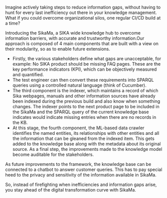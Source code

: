 Imagine actively taking steps to reduce information gaps, without having to hunt for every last inefficiency out there in your knowledge management.
What if you could overcome organizational silos, one regular CI/CD build at a time? 

Introducing the SikaMa, a SIKA wide knowledge hub to overcome information barriers, with accurate and trustworthy information.Our approach is composed of 4 main components that are built with a view on their modularity, so as to enable future extensions. 
  - Firstly, the various stakeholders define what gaps are unacceptable, for example: No SIKA product should be missing FAQ pages. These are the key performance indicators (KPI), which can be objectively measured and quantified.
  - The test engineer can then convert these requirements into SPARQL queries using a controlled natural language (think of Cucumber).
  - The third component is the indexer, which maintains a record of which Sika webpages, manuals and other information sources have already been indexed during the previous build and also know when something changes. The indexer points to the next product page to be included in the SikaMa and the SPARQL query of the current knowledge base indicates would indicate missing entries when there are no records in the KB. 
  - At this stage, the fourth component, the ML-based data crawler identifies the named entities, its relationships with other entities and all the information that can be gleaned from the indexed item. This gets added to the knowledge base along with the metadata about its original source. As a final step, the improvements made to the knowledge model become auditable for the stakeholders.

As future improvements to the framework, the knowledge base can be connected to a chatbot to answer customer queries. This has to pay special heed to the privacy and
sensitivity of the information available in SikaMa.

So, instead of firefighting when inefficiencies and information gaps arise, you stay ahead of the digital transformation curve with SikaMa.
